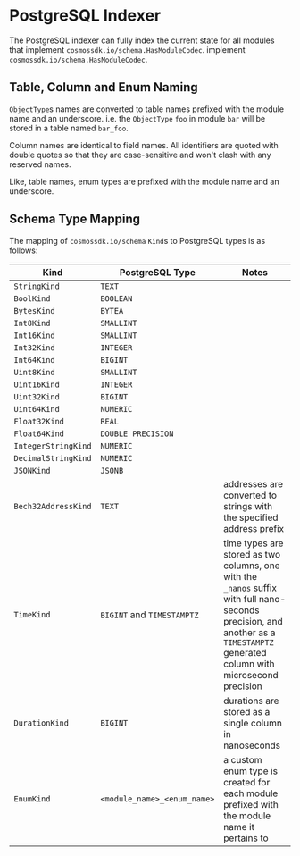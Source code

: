# PostgreSQL Indexer

The PostgreSQL indexer can fully index the current state for all modules that implement `cosmossdk.io/schema.HasModuleCodec`.
implement `cosmossdk.io/schema.HasModuleCodec`.

## Table, Column and Enum Naming

`ObjectType`s names are converted to table names prefixed with the module name and an underscore. i.e. the `ObjectType` `foo` in module `bar` will be stored in a table named `bar_foo`.

Column names are identical to field names. All identifiers are quoted with double quotes so that they are case-sensitive and won't clash with any reserved names. 

Like, table names, enum types are prefixed with the module name and an underscore.

## Schema Type Mapping

The mapping of `cosmossdk.io/schema` `Kind`s to PostgreSQL types is as follows:

| Kind | PostgreSQL Type            | Notes                                                                                                                                                                           |
|---------------------|----------------------------|---------------------------------------------------------------------------------------------------------------------------------------------------------------------------------|
| `StringKind`        | `TEXT`                     |                                                                                                                                                                                 |
| `BoolKind`          | `BOOLEAN`                  |                                                                                                                                                                                 |
| `BytesKind`         | `BYTEA`                    |                                                                                                                                                                                 |
| `Int8Kind`          | `SMALLINT`                 |                                                                                                                                                                                 |
| `Int16Kind`         | `SMALLINT`                 |                                                                                                                                                                                 |
| `Int32Kind`         | `INTEGER`                  |                                                                                                                                                                                 |
| `Int64Kind`         | `BIGINT`                   |                                                                                                                                                                                 |
| `Uint8Kind`         | `SMALLINT`                 |                                                                                                                                                                                 |
| `Uint16Kind`        | `INTEGER`                  |                                                                                                                                                                                 |
| `Uint32Kind`        | `BIGINT`                   |                                                                                                                                                                                 |
| `Uint64Kind`        | `NUMERIC`                  |                                                                                                                                                                                 |
| `Float32Kind`       | `REAL`                     |                                                                                                                                                                                 |
| `Float64Kind`       | `DOUBLE PRECISION`         |                                                                                                                                                                                 |
| `IntegerStringKind` | `NUMERIC`                  |                                                                                                                                                                                 |
| `DecimalStringKind` | `NUMERIC`                  |                                                                                                                                                                                 |
| `JSONKind`          | `JSONB`                    |                                                                                                                                                                                 |
| `Bech32AddressKind` | `TEXT`                     | addresses are converted to strings with the specified address prefix                                                                                                            |
| `TimeKind`          | `BIGINT` and `TIMESTAMPTZ` | time types are stored as two columns, one with the `_nanos` suffix with full nano-seconds precision, and another as a `TIMESTAMPTZ` generated column with microsecond precision |
| `DurationKind`      | `BIGINT`                   | durations are stored as a single column in nanoseconds                                                                                                                          |
| `EnumKind` | `<module_name>_<enum_name>` | a custom enum type is created for each module prefixed with the module name it pertains to                                                                                     |


